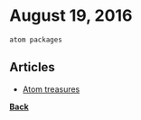 # August 19, 2016

`atom packages`

## Articles

- [Atom treasures](https://medium.freecodecamp.com/atom-treasures-82a64ac391c#.fws9z8kh7)


[__Back__](../README.md#aug)
